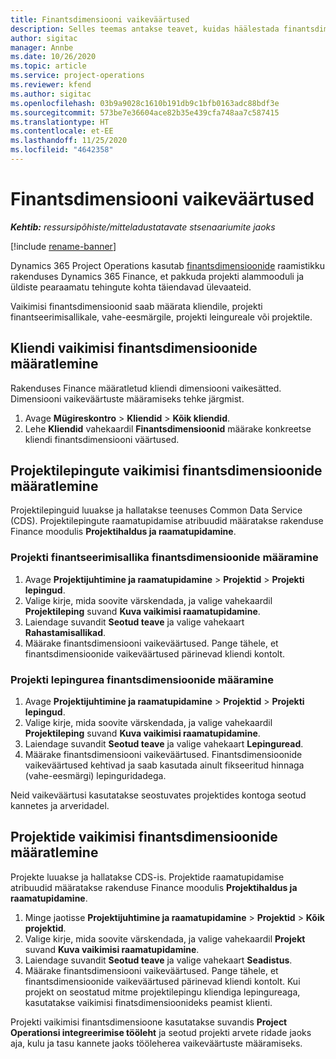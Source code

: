 ```yaml
---
title: Finantsdimensiooni vaikeväärtused
description: Selles teemas antakse teavet, kuidas häälestada finantsdimensiooni vaikeväärtused.
author: sigitac
manager: Annbe
ms.date: 10/26/2020
ms.topic: article
ms.service: project-operations
ms.reviewer: kfend
ms.author: sigitac
ms.openlocfilehash: 03b9a9028c1610b191db9c1bfb0163adc88bdf3e
ms.sourcegitcommit: 573be7e36604ace82b35e439cfa748aa7c587415
ms.translationtype: HT
ms.contentlocale: et-EE
ms.lasthandoff: 11/25/2020
ms.locfileid: "4642358"
---
```

# <a name="financial-dimension-defaults"></a>Finantsdimensiooni vaikeväärtused

_**Kehtib:** ressursipõhiste/mitteladustatavate stsenaariumite jaoks_

[!include [rename-banner](~/includes/cc-data-platform-banner.md)]

Dynamics 365 Project Operations kasutab [finantsdimensioonide](https://docs.microsoft.com/dynamics365/finance/general-ledger/financial-dimensions) raamistikku rakenduses Dynamics 365 Finance, et pakkuda projekti alammooduli ja üldiste pearaamatu tehingute kohta täiendavad ülevaateid.

Vaikimisi finantsdimensioonid saab määrata kliendile, projekti finantseerimisallikale, vahe-eesmärgile, projekti leingureale või projektile.

## <a name="define-default-financial-dimensions-for-a-customer"></a>Kliendi vaikimisi finantsdimensioonide määratlemine

Rakenduses Finance määratletud kliendi dimensiooni vaikesätted. Dimensiooni vaikeväärtuste määramiseks tehke järgmist.

1. Avage **Mügireskontro** > **Kliendid** > **Kõik kliendid**.
2. Lehe **Kliendid** vahekaardil **Finantsdimensioonid** määrake konkreetse kliendi finantsdimensiooni väärtused.

## <a name="define-default-financial-dimensions-for-project-contracts"></a>Projektilepingute vaikimisi finantsdimensioonide määratlemine

Projektilepinguid luuakse ja hallatakse teenuses Common Data Service (CDS). Projektilepingute raamatupidamise atribuudid määratakse rakenduse Finance moodulis **Projektihaldus ja raamatupidamine**.

### <a name="set-financial-dimensions-for-a-project-funding-source"></a>Projekti finantseerimisallika finantsdimensioonide määramine

1. Avage **Projektijuhtimine ja raamatupidamine** > **Projektid** > **Projekti lepingud**.
2. Valige kirje, mida soovite värskendada, ja valige vahekaardil **Projektileping** suvand **Kuva vaikimisi raamatupidamine**.
3. Laiendage suvandit **Seotud teave** ja valige vahekaart **Rahastamisallikad**.
4. Määrake finantsdimensiooni vaikeväärtused. Pange tähele, et finantsdimensioonide vaikeväärtused pärinevad kliendi kontolt.

### <a name="set-financial-dimensions-for-a-project-contract-line"></a>Projekti lepingurea finantsdimensioonide määramine

1. Avage **Projektijuhtimine ja raamatupidamine** > **Projektid** > **Projekti lepingud**.
2. Valige kirje, mida soovite värskendada, ja valige vahekaardil **Projektileping** suvand **Kuva vaikimisi raamatupidamine**.
3. Laiendage suvandit **Seotud teave** ja valige vahekaart **Lepinguread**.
4. Määrake finantsdimensiooni vaikeväärtused. Finantsdimensioonide vaikeväärtused kehtivad ja saab kasutada ainult fikseeritud hinnaga (vahe-eesmärgi) lepinguridadega.

Neid vaikeväärtusi kasutatakse seostuvates projektides kontoga seotud kannetes ja arveridadel.

## <a name="define-default-financial-dimensions-for-projects"></a>Projektide vaikimisi finantsdimensioonide määratlemine

Projekte luuakse ja hallatakse CDS-is. Projektide raamatupidamise atribuudid määratakse rakenduse Finance moodulis **Projektihaldus ja raamatupidamine**.

1. Minge jaotisse **Projektijuhtimine ja raamatupidamine** > **Projektid** > **Kõik projektid**.
2. Valige kirje, mida soovite värskendada, ja valige vahekaardil **Projekt** suvand **Kuva vaikimisi raamatupidamine**.
3. Laiendage suvandit **Seotud teave** ja valige vahekaart **Seadistus**.
4. Määrake finantsdimensiooni vaikeväärtused. Pange tähele, et finantsdimensioonide vaikeväärtused pärinevad kliendi kontolt. Kui projekt on seostatud mitme projektilepingu kliendiga lepingureaga, kasutatakse vaikimisi finatsdimensioonideks peamist klienti.

Projekti vaikimisi finantsdimensioone kasutatakse suvandis **Project Operationsi integreerimise tööleht** ja seotud projekti arvete ridade jaoks aja, kulu ja tasu kannete jaoks tööleherea vaikeväärtuste määramiseks.

